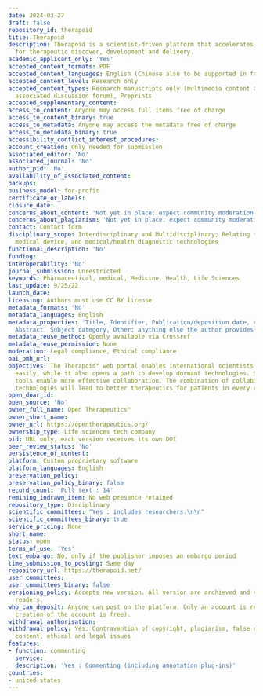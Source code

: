 ```yaml
---
date: 2024-03-27
draft: false
repository_id: therapoid
title: Therapoid
description: Therapoid is a scientist-driven platform that accelerates collaboration
  for therapeutic discover, development and delivery.
academic_applicant_only: 'Yes'
accepted_content_formats: PDF
accepted_content_languages: English (Chinese also to be supported in future)
accepted_content_level: Research only
accepted_content_types: Research manuscripts only (multimedia content accepted in
  associated discussion forum), Preprints
accepted_supplementary_content:
access_to_content: Anyone may access full items free of charge
access_to_content_binary: true
access_to_metadata: Anyone may access the metadata free of charge
access_to_metadata_binary: true
accessibility_conflict_interest_procedures:
account_creation: Only needed for submission
associated_editor: 'No'
associated_journal: 'No'
author_pid: 'No'
availability_of_associated_content:
backups:
business_model: for-profit
certificate_or_labels:
closure_date:
concerns_about_content: 'Not yet in place: expect community moderation via forum'
concerns_about_plagiarism: 'Not yet in place: expect community moderation via forum'
contact: Contact form
disciplinary_scope: Interdisciplinary and Multidisciplinary; Relating to pharmaceutical,
  medical device, and medical/health diagnostic technologies
functional_description: 'No'
funding:
interoperability: 'No'
journal_submission: Unrestricted
keywords: Pharmaceutical, medical, Medicine, Health, Life Sciences
last_update: 9/25/22
launch_date:
licensing: Authors must use CC BY license
metadata_formats: 'No'
metadata_languages: English
metadata_properties: 'Title, Identifier, Publication/deposition date, Author name(s),
  Abstract, Subject category, Other: anything else the author provides'
metadata_reuse_method: Openly available via Crossref
metadata_reuse_permission: None
moderation: Legal compliance, Ethical compliance
oai_pmh_url:
objectives: The Therapoid™ web portal enables international scientists to share research
  easily, while it also opens a path to develop dormant technologies. Simple to use
  tools enable more effective collaboration. The combination of collaboration and
  technologies will lead to better therapeutics for patients in every country.
open_doar_id:
open_source: 'No'
owner_full_name: Open Therapeutics™
owner_short_name:
owner_url: https://opentherapeutics.org/
ownership_type: Life sciences tech company
pid: URL only, each version receives its own DOI
peer_review_status: 'No'
persistence_of_content:
platform: Custom proprietary software
platform_languages: English
preservation_policy:
preservation_policy_binary: false
record_count: 'Full text : 14'
remining_indrawn_item: No web presence retained
repository_type: Disciplinary
scientific_committees: "Yes : includes researchers.\n\n"
scientific_committees_binary: true
service_pricing: None
short_name:
status: open
terms_of_use: 'Yes'
text_embargo: No, only if the publisher imposes an embargo period
time_submission_to_posting: Same day
repository_url: https://therapoid.net/
user_committees:
user_committees_binary: false
versioning_policy: Accepts new version. All version are archieved and visible for
  readers.
who_can_deposit: Anyone can post on the platform. Only an account is required ( The
  creation of the account is free).
withdrawal_authorisation:
withdrawal_policy: Yes. Contravention of copyright, plagiarism, false or inaccurate
  content, ethical and legal issues
features:
- function: commenting
  service:
  description: 'Yes : Commenting (including annotation plug-ins)'
countries:
- united-states
---
```



